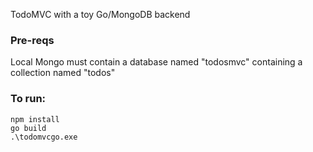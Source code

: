 TodoMVC with a toy Go/MongoDB backend

### Pre-reqs
Local Mongo must contain a database named "todosmvc" containing a collection named "todos" 

### To run:

```
npm install
go build
.\todomvcgo.exe
```
